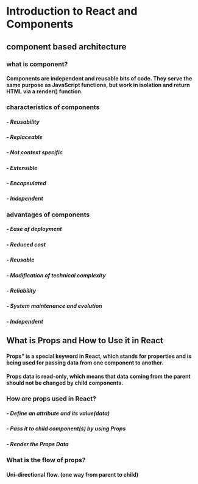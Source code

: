 # Introduction to React and Components

## component based architecture
### what is component?

#### Components are independent and reusable bits of code. They serve the same purpose as JavaScript functions, but work in isolation and return HTML via a render() function. 

### characteristics of components  
##### - Reusability 
##### - Replaceable
##### - Not context specific
##### - Extensible
##### - Encapsulated 
##### - Independent 


### advantages of components  
##### - Ease of deployment
##### - Reduced cost 
##### - Reusable 
##### - Modification of technical complexity
##### - Reliability
##### - System maintenance and evolution
##### - Independent

## What is Props and How to Use it in React  
#### Props” is a special keyword in React, which stands for properties and is being used for passing data from one component to another.

#### Props data is read-only, which means that data coming from the parent should not be changed by child components.

### How are props used in React?

##### - Define an attribute and its value(data)
##### - Pass it to child component(s) by using Props
##### - Render the Props Data

### What is the flow of props?
#### Uni-directional flow. (one way from parent to child)


